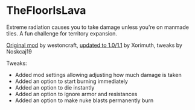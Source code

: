# TheFloorIsLava
Extreme radiation causes you to take damage unless you're on manmade tiles.
A fun challenge for territory expansion.

[Original mod](https://mods.factorio.com/mod/TheFloorIsLava) by westoncraft, [updated to 1.0/1.1](https://github.com/Xorimuth/TheFloorIsLava) by Xorimuth, tweaks by Noskcaj19

Tweaks:
- Added mod settings allowing adjusting how much damage is taken
- Added an option to start burning immediately
- Added an option to die instantly
- Added an option to ignore armor and resistances
- Added an option to make nuke blasts permanently burn